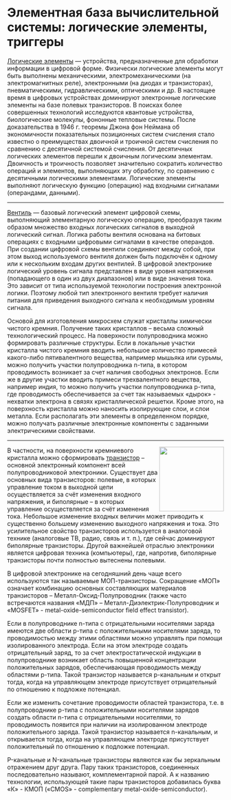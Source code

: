 # Элементная база вычислительной системы: логические элементы, триггеры

[Логические элементы](https://ru.wikipedia.org/wiki/Логические_элементы) — устройства, предназначенные для обработки информации в цифровой форме. Физически логические элементы могут быть выполнены механическими, электромеханическими (на электромагнитных реле), электронными (на диодах и транзисторах), пневматическими, гидравлическими, оптическими и др. В настоящее время в цифровых устройствах доминируют электронные логические элементы на базе полевых транзисторов. В поисках более совершенных технологий исследуются квантовые устройства, биологические молекулы, фононные тепловые системы.
После доказательства в 1946 г. теоремы Джона фон Неймана об экономичности показательных позиционных систем счисления стало известно о преимуществах двоичной и троичной систем счисления по сравнению с десятичной системой счисления. От десятичных логических элементов перешли к двоичным логическим элементам. Двоичность и троичность позволяет значительно сократить количество операций и элементов, выполняющих эту обработку, по сравнению с десятичными логическими элементами.
Логические элементы выполняют логическую функцию (операцию) над входными сигналами (операндами, данными).

---

[Вентиль](https://ru.wikipedia.org/wiki/Логический_вентиль) — базовый логический элемент цифровой схемы, выполняющий элементарную логическую операцию, преобразуя таким образом множество входных логических сигналов в выходной логический сигнал. Логика работы вентиля основана на битовых операциях с входными цифровыми сигналами в качестве операндов. При создании цифровой схемы вентили соединяют между собой, при этом выход используемого вентиля должен быть подключён к одному или к нескольким входам других вентилей. 
В цифровой электронике логический уровень сигнала представлен в виде уровня напряжения (попадающего в один из двух диапазонов) или в виде значения тока. Это зависит от типа используемой технологии построения электронной логики. Поэтому любой тип электронного вентиля требует наличия питания для приведения выходного сигнала к необходимым уровням сигнала. 

Основой для изготовления микросхем служат кристаллы химически чистого кремния. Получение таких кристаллов – весьма сложный технологический процесс. На поверхности полупроводника можно формировать различные структуры. Если в локальные участки кристалла чистого кремния вводить небольшое количество примесей какого-либо пятивалентного вещества, например мышьяка или сурьмы, можно получить участки полупроводника n-типа, в котором проводимость возникает за счет наличия свободных электронов. Если же в другие участки вводить примеси трехвалентного вещества, например индия, то можно получить участки полупроводника p-типа, где проводимость обеспечивается за счет так называемых «дырок» - нехватки электрона в связях кристаллической решетки. Кроме этого, на поверхность кристалла можно наносить изолирующие слои, и слои металла. Если располагать эти элементы в определенном порядке, можно получать различные электронные компоненты с заданными электрическими свойствами.

---

<img style="float: right; width: 150px;" src="https://raw.githubusercontent.com/egormkn/ifmo-kt/master/course1/computer_architecture/images/transistor.png">

В частности, на поверхности кремниевого кристалла можно сформировать [транзистор](https://ru.wikipedia.org/wiki/Транзистор) – основной электронный компонент всей полупроводниковой электроники. Существует два основных вида транзисторов: полевые, в которых управление током в выходной цепи осуществляется за счёт изменения входного напряжения, и биполярные – в которых управление осуществляется за счёт изменения тока. Небольшое изменение входных величин может приводить к существенно большему изменению выходного напряжения и тока. Это усилительное свойство транзисторов используется в аналоговой технике (аналоговые ТВ, радио, связь и т. п.), где сейчас доминируют биполярные транзисторы. Другой важнейшей отраслью электроники является цифровая техника (компьютеры), где, напротив, биполярные транзисторы почти полностью вытеснены полевыми.

В цифровой электронике на сегодняшний день чаще всего используются так называемые МОП-транзисторы. Сокращение «МОП» означает комбинацию основных составляющих материалов транзисторов – Металл-Оксид-Полупроводник (также часто встречаются названия «МДП» – Металл-Диэлектрик-Полупроводник и «MOSFET» - metal-oxide-semiconductor field effect transistor).


Если в полупроводнике n-типа с отрицательными носителями заряда имеются две области p-типа с положительными носителями заряда, то проводимостью между этими областями можно управлять при помощи изолированного электрода. Если на этом электроде создать отрицательный заряд, то за счет электростатической индукции в полупроводнике возникает область повышенной концентрации положительных  зарядов, обеспечивающая проводимость между областями p-типа. Такой транзистор называется p-канальным и открыт тогда, когда на управляющем электроде присутствует отрицательный по отношению к подложке потенциал.

Если же  изменить сочетание проводимости областей транзистора, т.е. в полупроводнике p-типа c положительными носителями зарядов создать области n-типа с отрицательными носителями, то проводимость появится при наличии на изолированном электроде положительного заряда. Такой транзистор называется n-канальным, и открывается тогда, когда на управляющем электроде присутствует положительный по отношению к подложке потенциал.

P-канальные и N-канальные транзисторы являются как бы зеркальным отражением друг друга. Пару таких транзисторов, соединенных последовательно называют, комплементарной парой. А к названию технологии, использующей такие пары транзисторов добавилась буква «К» - КМОП («CMOS» - complementary metal-oxide-semiconductor).
